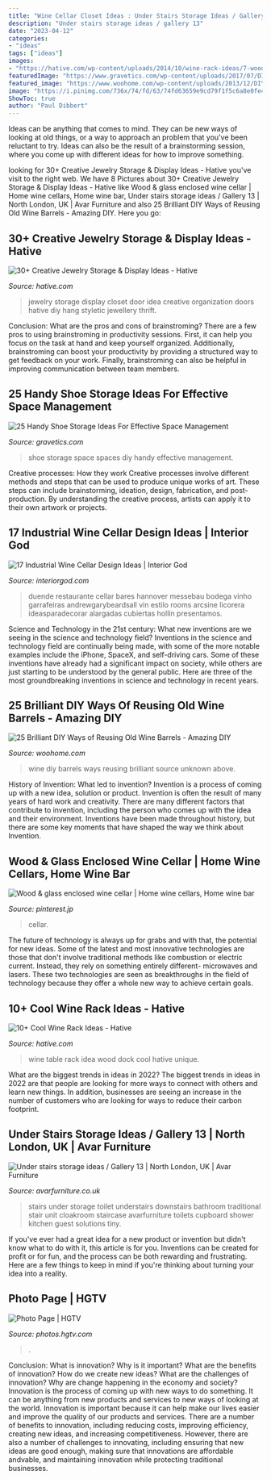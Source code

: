 ```yaml
---
title: "Wine Cellar Closet Ideas : Under Stairs Storage Ideas / Gallery 13"
description: "Under stairs storage ideas / gallery 13"
date: "2023-04-12"
categories:
- "ideas"
tags: ["ideas"]
images:
- "https://hative.com/wp-content/uploads/2014/10/wine-rack-ideas/7-wood-table-wine-dock-idea.jpg"
featuredImage: "https://www.gravetics.com/wp-content/uploads/2017/07/DIY-Shoe-Storage-Ideas-for-Small-Spaces.jpg"
featured_image: "https://www.woohome.com/wp-content/uploads/2013/12/DIY-Ways-To-Re-Use-Wine-Barrels-17-2.jpg"
image: "https://i.pinimg.com/736x/74/fd/63/74fd63659e9cd79f1f5c6a8e0fe481df.jpg"
ShowToc: true
author: "Paul Dibbert"
---
```



Ideas can be anything that comes to mind. They can be new ways of looking at old things, or a way to approach an problem that you've been reluctant to try. Ideas can also be the result of a brainstorming session, where you come up with different ideas for how to improve something.

	

		
looking for 30+ Creative Jewelry Storage &amp; Display Ideas - Hative you've visit to the right web. We have 8 Pictures about 30+ Creative Jewelry Storage &amp; Display Ideas - Hative like Wood &amp; glass enclosed wine cellar | Home wine cellars, Home wine bar, Under stairs storage ideas / Gallery 13 | North London, UK | Avar Furniture and also 25 Brilliant DIY Ways of Reusing Old Wine Barrels - Amazing DIY. Here you go:
		
    
## 30+ Creative Jewelry Storage &amp; Display Ideas - Hative

<img loading=lazy src="https://hative.com/wp-content/uploads/2015/01/jewelry-storage-display-ideas/31-old-closet-door-display-idea.jpg" onerror="this.onerror=null;this.src='https://tse3.mm.bing.net/th?id=OIP.WDmjR3YVnfWx-6geBf_6-wHaJ4&amp;pid=15.1';" alt="30+ Creative Jewelry Storage &amp; Display Ideas - Hative">

_Source: hative.com_

>jewelry storage display closet door idea creative organization doors hative diy hang styletic jewellery thrift. 

	

Conclusion: What are the pros and cons of brainstroming?
There are a few pros to using brainstroming in productivity sessions. First, it can help you focus on the task at hand and keep yourself organized. Additionally, brainstroming can boost your productivity by providing a structured way to get feedback on your work. Finally, brainstroming can also be helpful in improving communication between team members.

    
## 25 Handy Shoe Storage Ideas For Effective Space Management

<img loading=lazy src="https://www.gravetics.com/wp-content/uploads/2017/07/DIY-Shoe-Storage-Ideas-for-Small-Spaces.jpg" onerror="this.onerror=null;this.src='https://tse3.mm.bing.net/th?id=OIP.-1CSqVFk5OeK3tOx_AtvuwHaKo&amp;pid=15.1';" alt="25 Handy Shoe Storage Ideas For Effective Space Management">

_Source: gravetics.com_

>shoe storage space spaces diy handy effective management. 

	

Creative processes: How they work
Creative processes involve different methods and steps that can be used to produce unique works of art. These steps can include brainstorming, ideation, design, fabrication, and post-production. By understanding the creative process, artists can apply it to their own artwork or projects.

    
## 17 Industrial Wine Cellar Design Ideas | Interior God

<img loading=lazy src="https://www.interiorgod.com/wp-content/uploads/2016/04/Wine-bar-design-ideas.jpg" onerror="this.onerror=null;this.src='https://tse2.mm.bing.net/th?id=OIP.JT_OSoTtkUg5rRGaMWz6XwHaKi&amp;pid=15.1';" alt="17 Industrial Wine Cellar Design Ideas | Interior God">

_Source: interiorgod.com_

>duende restaurante cellar bares hannover messebau bodega vinho garrafeiras andrewgarybeardsall vin estilo rooms arcsine licorera ideasparadecorar alargadas cubiertas hollín presentamos. 

	

Science and Technology in the 21st century: What new inventions are we seeing in the science and technology field?
Inventions in the science and technology field are continually being made, with some of the more notable examples include the iPhone, SpaceX, and self-driving cars. Some of these inventions have already had a significant impact on society, while others are just starting to be understood by the general public. Here are three of the most groundbreaking inventions in science and technology in recent years.

    
## 25 Brilliant DIY Ways Of Reusing Old Wine Barrels - Amazing DIY

<img loading=lazy src="https://www.woohome.com/wp-content/uploads/2013/12/DIY-Ways-To-Re-Use-Wine-Barrels-17-2.jpg" onerror="this.onerror=null;this.src='https://tse3.mm.bing.net/th?id=OIP.6XwPg63DxlD0lkRxx5iwwwHaJ4&amp;pid=15.1';" alt="25 Brilliant DIY Ways of Reusing Old Wine Barrels - Amazing DIY">

_Source: woohome.com_

>wine diy barrels ways reusing brilliant source unknown above. 

	

History of Invention: What led to invention?
Invention is a process of coming up with a new idea, solution or product. Invention is often the result of many years of hard work and creativity. There are many different factors that contribute to invention, including the person who comes up with the idea and their environment. Inventions have been made throughout history, but there are some key moments that have shaped the way we think about Invention.

    
## Wood &amp; Glass Enclosed Wine Cellar | Home Wine Cellars, Home Wine Bar

<img loading=lazy src="https://i.pinimg.com/736x/74/fd/63/74fd63659e9cd79f1f5c6a8e0fe481df.jpg" onerror="this.onerror=null;this.src='https://tse2.mm.bing.net/th?id=OIP.sxyX8vf9-b8zpgLyBqkPcgHaJ3&amp;pid=15.1';" alt="Wood &amp; glass enclosed wine cellar | Home wine cellars, Home wine bar">

_Source: pinterest.jp_

>cellar. 

	

The future of technology is always up for grabs and with that, the potential for new ideas. Some of the latest and most innovative technologies are those that don't involve traditional methods like combustion or electric current. Instead, they rely on something entirely different- microwaves and lasers. These two technologies are seen as breakthroughs in the field of technology because they offer a whole new way to achieve certain goals.

    
## 10+ Cool Wine Rack Ideas - Hative

<img loading=lazy src="https://hative.com/wp-content/uploads/2014/10/wine-rack-ideas/7-wood-table-wine-dock-idea.jpg" onerror="this.onerror=null;this.src='https://tse1.mm.bing.net/th?id=OIP.WG8BlwVEdP-5coKiYK-EuAHaKO&amp;pid=15.1';" alt="10+ Cool Wine Rack Ideas - Hative">

_Source: hative.com_

>wine table rack idea wood dock cool hative unique. 

	

What are the biggest trends in ideas in 2022?
The biggest trends in ideas in 2022 are that people are looking for more ways to connect with others and learn new things. In addition, businesses are seeing an increase in the number of customers who are looking for ways to reduce their carbon footprint.

    
## Under Stairs Storage Ideas / Gallery 13 | North London, UK | Avar Furniture

<img loading=lazy src="https://www.avarfurniture.co.uk/images/gallery/220/07-traditional-style-under-stairs-unit.jpg" onerror="this.onerror=null;this.src='https://tse3.mm.bing.net/th?id=OIP.HqxgAyaF1OyCQm5q4qyx-AHaLH&amp;pid=15.1';" alt="Under stairs storage ideas / Gallery 13 | North London, UK | Avar Furniture">

_Source: avarfurniture.co.uk_

>stairs under storage toilet understairs downstairs bathroom traditional stair unit cloakroom staircase avarfurniture toilets cupboard shower kitchen guest solutions tiny. 

	

If you've ever had a great idea for a new product or invention but didn't know what to do with it, this article is for you. Inventions can be created for profit or for fun, and the process can be both rewarding and frustrating. Here are a few things to keep in mind if you're thinking about turning your idea into a reality.

    
## Photo Page | HGTV

<img loading=lazy src="https://hgtvhome.sndimg.com/content/dam/images/hgtv/fullset/2015/9/1/1/Lindye-Galloway_Master-Retreat_18.jpg.rend.hgtvcom.616.924.suffix/1441137392133.jpeg" onerror="this.onerror=null;this.src='https://tse3.mm.bing.net/th?id=OIP.nvpTfxUZQHzK2rf_4QuauwHaLH&amp;pid=15.1';" alt="Photo Page | HGTV">

_Source: photos.hgtv.com_

>. 

	

Conclusion: What is innovation? Why is it important? What are the benefits of innovation? How do we create new ideas? What are the challenges of innovation? Why are change happening in the economy and society?
Innovation is the process of coming up with new ways to do something. It can be anything from new products and services to new ways of looking at the world. Innovation is important because it can help make our lives easier and improve the quality of our products and services. There are a number of benefits to innovation, including reducing costs, improving efficiency, creating new ideas, and increasing competitiveness. However, there are also a number of challenges to innovating, including ensuring that new ideas are good enough, making sure that innovations are affordable andvable, and maintaining innovation while protecting traditional businesses.

